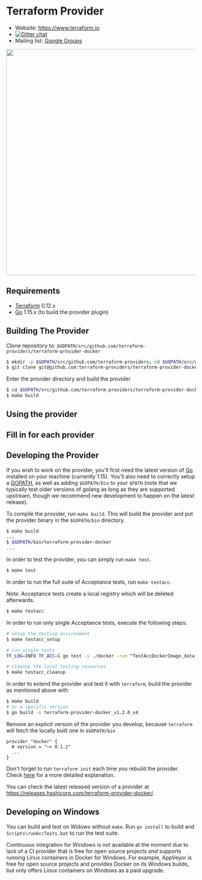 Terraform Provider
==================

- Website: https://www.terraform.io
- [![Gitter chat](https://badges.gitter.im/hashicorp-terraform/Lobby.png)](https://gitter.im/hashicorp-terraform/Lobby)
- Mailing list: [Google Groups](http://groups.google.com/group/terraform-tool)

<img src="https://cdn.rawgit.com/hashicorp/terraform-website/master/content/source/assets/images/logo-hashicorp.svg" width="600px">

Requirements
------------

-	[Terraform](https://www.terraform.io/downloads.html) 0.12.x
-	[Go](https://golang.org/doc/install) 1.15.x (to build the provider plugin)

Building The Provider
---------------------

Clone repository to: `$GOPATH/src/github.com/terraform-providers/terraform-provider-docker`

```sh
$ mkdir -p $GOPATH/src/github.com/terraform-providers; cd $GOPATH/src/github.com/terraform-providers
$ git clone git@github.com:terraform-providers/terraform-provider-docker
```

Enter the provider directory and build the provider

```sh
$ cd $GOPATH/src/github.com/terraform-providers/terraform-provider-docker
$ make build
```

Using the provider
----------------------
## Fill in for each provider

Developing the Provider
---------------------------

If you wish to work on the provider, you'll first need the latest version of [Go](http://www.golang.org) installed on your machine (currently 1.15). You'll also need to correctly setup a [GOPATH](http://golang.org/doc/code.html#GOPATH), as well as adding `$GOPATH/bin` to your `$PATH` (note that we typically test older versions of golang as long as they are supported upstream, though we recommend new development to happen on the latest release).

To compile the provider, run `make build`. This will build the provider and put the provider binary in the `$GOPATH/bin` directory.

```sh
$ make build
...
$ $GOPATH/bin/terraform-provider-docker
...
```

In order to test the provider, you can simply run `make test`.

```sh
$ make test
```

In order to run the full suite of Acceptance tests, run `make testacc`.

*Note:* Acceptance tests create a local registry which will be deleted afterwards.

```sh
$ make testacc
```

In order to run only single Acceptance tests, execute the following steps:

```sh
# setup the testing environment
$ make testacc_setup

# run single tests
TF_LOG=INFO TF_ACC=1 go test -v ./docker -run ^TestAccDockerImage_data_private_config_file$ -timeout 360s

# cleanup the local testing resources
$ make testacc_cleanup
```

In order to extend the provider and test it with `terraform`, build the provider as mentioned above with
```sh
$ make build
# or a specific version
$ go build -o terraform-provider-docker_v1.2.0_x4
```

Remove an explicit version of the provider you develop, because `terraform` will fetch
the locally built one in `$GOPATH/bin`
```hcl
provider "docker" {
  # version = "~> 0.1.2"
  ...
}
```


Don't forget to run `terraform init` each time you rebuild the provider. Check [here](https://www.youtube.com/watch?v=TMmovxyo5sY&t=30m14s) for a more detailed explanation.

You can check the latest released version of a provider at https://releases.hashicorp.com/terraform-provider-docker/.

Developing on Windows
---------------------

You can build and test on Widows without `make`.  Run `go install` to
build and `Scripts\runAccTests.bat` to run the test suite.

Continuous integration for Windows is not available at the moment due
to lack of a CI provider that is free for open source projects *and*
supports running Linux containers in Docker for Windows.  For example,
AppVeyor is free for open source projects and provides Docker on its
Windows builds, but only offers Linux containers on Windows as a paid
upgrade.
